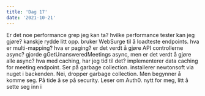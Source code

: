 ```yaml
---
title: 'Dag 17'
date: '2021-10-21'
---
```


Er det noe performance grep jeg kan ta? hvilke performance tester kan jeg gjøre? kanskje rydde litt opp. bruker WebSurge til å loadteste endpoints. hva er multi-mapping? hva er paging? er det verdt å gjøre API controllerne async? gjorde gGetUnansweredMeetings async, men er det verdt å gjøre alle async? hva med caching, har jeg tid til det? implementerer data caching for meeting endpoint. Ser på garbage collection.
installerer newtonsoft via nuget i backenden. Nei, dropper garbage collection. Men begynner å komme seg. På tide å se på security.
Leser om Auth0. nytt for meg, litt å sette seg inn i
